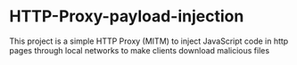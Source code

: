 # HTTP-Proxy-payload-injection
This project is a simple HTTP Proxy (MITM) to inject JavaScript code in http pages through local networks to make clients download malicious files
